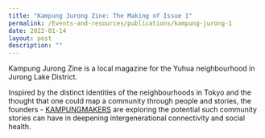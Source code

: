 ```yaml
---
title: "Kampung Jurong Zine: The Making of Issue 1"
permalink: /Events-and-resources/publications/kampung-jurong-1
date: 2022-01-14
layout: post
description: ""
---
```

Kampung Jurong Zine is a local magazine for the Yuhua neighbourhood in Jurong Lake District.

Inspired by the distinct identities of the neighbourhoods in Tokyo and the thought that one could map a community through people and stories, the founders - [KAMPUNGMAKERS](https://aboldkampung.wixsite.com/kampung) are exploring the potential such community stories can have in deepening intergenerational connectivity and social health.